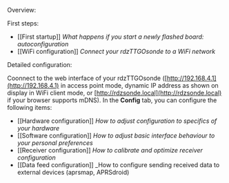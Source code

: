 Overview:

First steps:
* [[First startup]] _What happens if you start a newly flashed board: autoconfiguration_
* [[WiFi configuration]] _Connect your rdzTTGOsonde to a WiFi network_

Detailed configuration:

Coonnect to the web interface of your rdzTTGOsonde ([http://192.168.4.1](http://192.168.4.1) in access point mode, dynamic IP address as shown on display in WiFi client mode, or [http://rdzsonde.local](http://rdzsonde.local) if your browser supports mDNS). In the **Config** tab, you can configure the following items:
* [[Hardware configuration]] _How to adjust configuration to specifics of your hardware_
* [[Software configuration]] _How to adjust basic interface behaviour to your personal preferences_
* [[Receiver configuration]] _How to calibrate and optimize receiver configuration_
* [[Data feed configuration]] _How to configure sending received data to external devices (aprsmap, APRSdroid)
